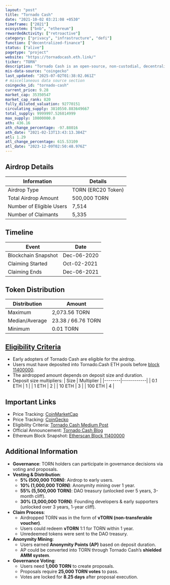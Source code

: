 ```yaml
---
layout: "post"
title: "Tornado Cash"
date: "2021-10-02 03:21:08 +0530"
timeframe: ["2021"]
ecosystem: ["bnb", "ethereum"]
rewardedActivity: ["retroactive"]
category: ["privacy", "infrastructure", "defi"]
function: ["decentralized-finance"]
status: ["alive"]
pagetype: "project"
website: "https://tornadocash.eth.link/"
ticker: "TORN"
description: "Tornado Cash is an open-source, non-custodial, decentralized cryptocurrency tumbler that enhances transaction privacy by mixing cryptocurrency funds."
mis-data-source: "coingecko"
last_updated: "2025-07-02T01:38:02.061Z"
# miscellaneous data source section
coingecko_id: "tornado-cash"
current_price: 9.28
market_cap: 35350547
market_cap_rank: 820
fully_diluted_valuation: 92770151
circulating_supply: 3810550.883649667
total_supply: 9999997.526814999
max_supply: 10000000.0
ath: 436.16
ath_change_percentage: -97.88016
ath_date: "2021-02-13T13:43:13.384Z"
atl: 1.29
atl_change_percentage: 615.53109
atl_date: "2023-12-09T02:50:48.976Z"
---
```


## Airdrop Details

| Information              | Details            |
| ------------------------ | ------------------ |
| Airdrop Type             | TORN (ERC20 Token) |
| Total Airdrop Amount     | 500,000 TORN       |
| Number of Eligible Users | 7,514              |
| Number of Claimants      | 5,335              |

## Timeline

| Event               | Date        |
| ------------------- | ----------- |
| Blockchain Snapshot | Dec-06-2020 |
| Claiming Started    | Oct-02-2021 |
| Claiming Ends       | Dec-06-2021 |

## Token Distribution

| Distribution   | Amount             |
| -------------- | ------------------ |
| Maximum        | 2,073.56 TORN      |
| Median/Average | 23.38 / 66.76 TORN |
| Minimum        | 0.01 TORN          |

## [Eligibility Criteria](https://tornado-cash.medium.com/tornado-cash-governance-proposal-a55c5c7d0703)

- Early adopters of Tornado Cash are eligible for the airdrop.
- Users must have deposited into Tornado.Cash ETH pools before [block 11400000](https://etherscan.io/block/11400000).
- The airdropped amount depends on deposit size and duration.
- Deposit size multipliers:
  | Size | Multiplier |
  |--------|------------|
  | 0.1 ETH | 1 |
  | 1 ETH | 2 |
  | 10 ETH | 3 |
  | 100 ETH | 4 |

## Important Links

- Price Tracking: [CoinMarketCap](https://coinmarketcap.com/currencies/torn)
- Price Tracking: [CoinGecko](https://www.coingecko.com/en/coins/torn)
- Eligibility Criteria: [Tornado Cash Medium Post](https://tornado-cash.medium.com/tornado-cash-governance-proposal-a55c5c7d0703)
- Official Announcement: [Tornado Cash Blog](https://tornado-cash.medium.com)
- Ethereum Block Snapshot: [Etherscan Block 11400000](https://etherscan.io/block/11400000)

## Additional Information

- **Governance**: TORN holders can participate in governance decisions via voting and proposals.
- **Vesting & Distribution**:
  - **5% (500,000 TORN)**: Airdrop to early users.
  - **10% (1,000,000 TORN)**: Anonymity mining over 1 year.
  - **55% (5,500,000 TORN)**: DAO treasury (unlocked over 5 years, 3-month cliff).
  - **30% (3,000,000 TORN)**: Founding developers & early supporters (unlocked over 3 years, 1-year cliff).
- **Claim Process**:
  - Airdropped TORN was in the form of **vTORN (non-transferable voucher)**.
  - Users could redeem **vTORN** 1:1 for TORN within 1 year.
  - Unredeemed tokens were sent to the DAO treasury.
- **Anonymity Mining**:
  - Users earned **Anonymity Points (AP)** based on deposit duration.
  - AP could be converted into TORN through Tornado Cash’s **shielded AMM system**.
- **Governance Voting**:
  - Users need **1,000 TORN** to create proposals.
  - Proposals require **25,000 TORN votes** to pass.
  - Votes are locked for **8.25 days** after proposal execution.
